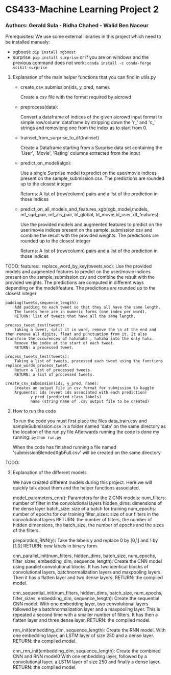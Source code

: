 
# CS433-Machine Learning Project 2

### Authors: Gerald Sula - Ridha Chahed - Walid Ben Naceur

Prerequisites:
We use some external libraries in this project which need to be installed manualy:

- xgboost:
	`pip install xgboost`
- surprise:
	`pip install surprise`
	or if you are on windows and the previous command does not work:
	`conda install -c conda-forge scikit-surprise`
	

1. Explanation of the main helper functions that you can find in utils.py

    - create_csv_submission(ids, y_pred, name):

        Create a csv file with the format required by aicrowd
        
    - preprocess(data):
    
        Convert a dataframe of indices of the given aicrowd input format to simple row/column dataframe by stripping down the 'r_' and 'c_' strings and removieng one from the index as to start from 0.
        
    - trainset_from_surprise_to_df(trainset)
    
        Create a Dataframe starting from a Surprise data set containing the 'User', 'Movie', 'Rating' columns extracted from the input
    
    - predict_on_model(algo):
    
        Use a single Surprise model to predict on the user/movie indices present on the sample_submission.csv. The predictions are rounded up to the closest integer
		
    	Returns:
        A list of (row/column) pairs and a list of the prediction in those indices
            
    - predict_on_all_models_and_features_xgb(xgb_model,models, mf_sgd_pair, mf_als_pair, bl_global, bl_movie,bl_user, df_features):
    
        Use the provided models and augmented features to predict on the user/movie indices present on the sample_submission.csv and combine the result with the provided weights. The predictions are rounded up to the closest integer
		
		Returns:
        A list of (row/column) pairs and a list of the prediction in those indices
        
		
TODO: features::
    replace_word_by_key(tweets,voc):
        Use the provided models and augmented features to predict on the user/movie indices present on the sample_submission.csv and combine the result with the provided weights. 
    The predictions are computed in different ways depending on the model/feature.
    The predictions are rounded up to the closest integer
    
    padding(tweets,sequence_length):
        Add padding to each tweet so that they all have the same length.
        The tweets here are in numeric forms (one index per word).
        RETURN: list of tweets that have all the same length.

    process_tweet_test(tweet):
        taking a tweet, split it in word, remove the \n at the end and then remove all digits, float and punctuation from it. It also               transform the occurences of hahahaha , hahaha into the only haha.
        Remove the index at the start of each tweet.
        RETURN: a processed tweet.
        
    process_tweets_test(tweets):
        Taking a list of tweets, processed each tweet using the functions replace_words process_tweet.
        Return a list of processed tweets.
        RETURN: a list of processed tweets.
    
    create_csv_submission(ids, y_pred, name):
        Creates an output file in csv format for submission to kaggle
        Arguments: ids (event ids associated with each prediction)
               y_pred (predicted class labels)
               name (string name of .csv output file to be created)
        
2. How to run the code

    To run the code you must first place the files data_train.csv and sampleSubmission.csv in a folder named 'data' on the same directory as the location of the run.py file
    Afterwards running the code is done my running:
	`python run.py`
    
    When the code has finished running a file named 'submissionBlendedXgbFull.csv' will be created on the same directory
    
	
TODO:
	
3. Explanation of the different models

    We have created different models during this project.
    Here we will quickly talk about them and the helper functions associated.
    
    model_parameters_cnn():
        Parameters for the 2 CNN models:
        num_filters: number of filter in the convolutional layers
        hidden_dims: dimensions of the dense layer
        batch_size: size of a batch for training
        num_epochs: number of epochs for our training
        filter_sizes: size of our filters in the convolutional layers
        RETURN: the number of filters, the number of hidden dimensions, the batch_size, the number of epochs and the sizes of the filters.
        
    preparation_RNN(y):
        Take the labels y and replace 0 by [0,1] and 1 by [1,0]
        RETURN: new labels in binary form.
    
    cnn_parallel_init(num_filters, hidden_dims, batch_size, num_epochs, filter_sizes, embedding_dim, sequence_length):
        Create the CNN model using parallel convolutional blocks.
        It has two identical blocks of convolutional layers, batchnormalization layers and maxpooling layers.
        Then it has a flatten layer and two dense layers.
        RETURN: the compiled model.
        
    cnn_sequential_init(num_filters, hidden_dims, batch_size, num_epochs, filter_sizes, embedding_dim, sequence_length):
        Create the sequential CNN model. 
        With one embedding layer, two convolutional layers followed by a batchnormalization layer and a maxpooling layer.
        This is repeated a second time with a smaller number of filters.
        It has then a flatten layer and three dense layer.
        RETURN: the compiled model.
        
    rnn_init(embedding_dim, sequence_length):
        Create the RNN model.
        With one embedding layer, an LSTM layer of size 250 and a dense layer.
        RETURN: the compiled model.
        
    cnn_rnn_init(embedding_dim, sequence_length):
        Create the combined CNN and RNN model0
        With one embedding layer, followed by a convolutional layer, a LSTM layer of size 250 and finally a dense layer.
        RETURN: the compiled model.
